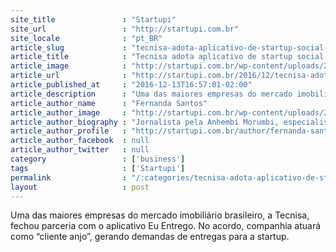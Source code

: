 ```yaml
---
site_title               : "Startupi"
site_url                 : "http://startupi.com.br"
site_locale              : "pt_BR"
article_slug             : "tecnisa-adota-aplicativo-de-startup-social-delivery-para-agilizar-o-tramite-de-documentos-com-seus-clientes"
article_title            : "Tecnisa adota aplicativo de startup social delivery para agilizar o trâmite de documentos com seus clientes"
article_image            : "http://startupi.com.br/wp-content/uploads/2016/12/social-delivery-1-870x250.jpg"
article_url              : "http://startupi.com.br/2016/12/tecnisa-adota-aplicativo-de-startup-social-delivery-para-agilizar-o-tramite-de-documentos-com-seus-clientes/"
article_published_at     : "2016-12-13T16:57:01-02:00"
article_description      : "Uma das maiores empresas do mercado imobiliário brasileiro, a Tecnisa, fechou parceria com o aplicativo Eu Entrego. No acordo, companhia atuará como “cliente anjo”, gerando demandas de entregas para a startup."
article_author_name      : "Fernanda Santos"
article_author_image     : "http://startupi.com.br/wp-content/uploads/2015/03/Fernanda-Santos_avatar_1426478399-170x170.jpg"
article_author_biography : "Jornalista pela Anhembi Morumbi, especialista em mídias digitais, com atuação na Rádio Metropolitana e Portal R7. Quer ter seu texto publicado no STARTUPI? Envie um e-mail para contato@startupi.com.br."
article_author_profile   : "http://startupi.com.br/author/fernanda-santos/"
article_author_facebook  : null
article_author_twitter   : null
category                 : ['business']
tags                     : ['Startupi']
permalink                : "/:categories/tecnisa-adota-aplicativo-de-startup-social-delivery-para-agilizar-o-tramite-de-documentos-com-seus-clientes/"
layout                   : post
---
```


Uma das maiores empresas do mercado imobiliário brasileiro, a Tecnisa, fechou parceria com o aplicativo Eu Entrego. No acordo, companhia atuará como “cliente anjo”, gerando demandas de entregas para a startup.
